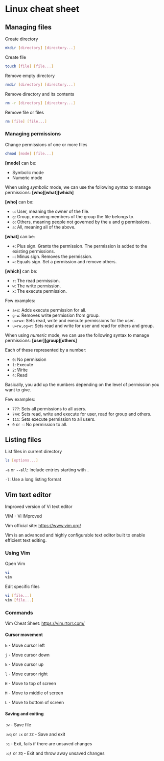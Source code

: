 # Linux cheat sheet

## Managing files
Create directory
```sh
mkdir [directory] [directory...]
```

Create file
```sh
touch [file] [file...]
```

Remove empty directory
```sh
rmdir [directory] [directory...]
```

Remove directory and its contents
```sh
rm -r [directory] [directory...]
```

Remove file or files
```sh
rm [file] [file...]
```

### Managing permissions
Change permissions of one or more files
```sh
chmod [mode] [file...]
```

**[mode]** can be:
- Symbolic mode
- Numeric mode

When using *symbolic* mode, we can use the following syntax to manage permissions:
**[who][what][which]**

**[who]** can be:

- `u`: User, meaning the owner of the file.
- `g`: Group, meaning members of the group the file belongs to.
- `o`: Others, meaning people not governed by the u and g permissions.
- `a`: All, meaning all of the above.

**[what]** can be:

- `+`: Plus sign. Grants the permission. The permission is added to the existing permissions.
- `–`: Minus sign. Removes the permission.
- `=`: Equals sign. Set a permission and remove others.

**[which]** can be:

- `r`: The read permission.
- `w`: The write permission.
- `x`: The execute permission.

Few examples:
- `a+x`: Adds execute permission for all.
- `g-w`: Removes write permission from group.
- `u=rwx`: Sets read, write and execute permissions for the user.
- `u=rw,og=r`: Sets read and write for user and read for others and group.

When using *numeric* mode, we can use the following syntax to manage permissions:
**[user][group][others]**

Each of these represented by a number:

- `0`: No permission
- `1`: Execute
- `2`: Write
- `4`: Read

Basically, you add up the numbers depending on the level of permission you want to give.

Few examples:
- `777`: Sets all permissions to all users.
- `744`: Sets read, write and execute for user, read for group and others.
- `111`: Sets execute permission to all users.
- `0` or `-`: No permission to all.

## Listing files
List files in current directory
```sh
ls [options...]
```

`-a` or `--all`: Include entries starting with `.`

`-l`: Use a long listing format

## Vim text editor
Improved version of Vi text editor

VIM - Vi IMproved

Vim official site: https://www.vim.org/

Vim is an advanced and highly configurable text editor built to enable efficient text editing.

### Using Vim
Open Vim
```sh
vi
vim
```

Edit specific files
```sh
vi [file...]
vim [file...]
```

### Commands

Vim Cheat Sheet: https://vim.rtorr.com/

#### Cursor movement
`h` - Move cursor left

`j` - Move cursor down

`k` - Move cursor up

`l` - Move cursor right

`H` - Move to top of screen

`M` - Move to middle of screen

`L` - Move to bottom of screen

#### Saving and exiting

`:w` - Save file

`:wq` or `:x` or `ZZ` - Save and exit

`:q` - Exit, fails if there are unsaved changes

`:q!` or `ZQ` - Exit and throw away unsaved changes
